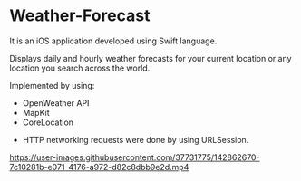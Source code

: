 # Weather-Forecast

It is an iOS application developed using Swift language. 

Displays daily and hourly weather forecasts for your current location or any location you search across the world.

Implemented by using:
- OpenWeather API 
- MapKit 
- CoreLocation

* HTTP networking requests were done by using URLSession.

https://user-images.githubusercontent.com/37731775/142862670-7c10281b-e071-4176-a972-d82c8dbb9e2d.mp4

